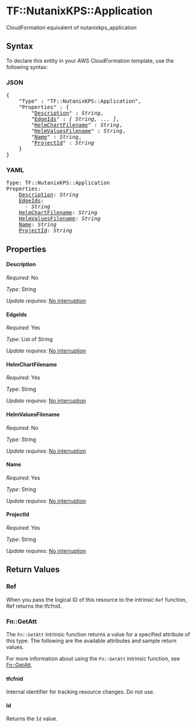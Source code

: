 # TF::NutanixKPS::Application

CloudFormation equivalent of nutanixkps_application

## Syntax

To declare this entity in your AWS CloudFormation template, use the following syntax:

### JSON

<pre>
{
    "Type" : "TF::NutanixKPS::Application",
    "Properties" : {
        "<a href="#description" title="Description">Description</a>" : <i>String</i>,
        "<a href="#edgeids" title="EdgeIds">EdgeIds</a>" : <i>[ String, ... ]</i>,
        "<a href="#helmchartfilename" title="HelmChartFilename">HelmChartFilename</a>" : <i>String</i>,
        "<a href="#helmvaluesfilename" title="HelmValuesFilename">HelmValuesFilename</a>" : <i>String</i>,
        "<a href="#name" title="Name">Name</a>" : <i>String</i>,
        "<a href="#projectid" title="ProjectId">ProjectId</a>" : <i>String</i>
    }
}
</pre>

### YAML

<pre>
Type: TF::NutanixKPS::Application
Properties:
    <a href="#description" title="Description">Description</a>: <i>String</i>
    <a href="#edgeids" title="EdgeIds">EdgeIds</a>: <i>
      - String</i>
    <a href="#helmchartfilename" title="HelmChartFilename">HelmChartFilename</a>: <i>String</i>
    <a href="#helmvaluesfilename" title="HelmValuesFilename">HelmValuesFilename</a>: <i>String</i>
    <a href="#name" title="Name">Name</a>: <i>String</i>
    <a href="#projectid" title="ProjectId">ProjectId</a>: <i>String</i>
</pre>

## Properties

#### Description

_Required_: No

_Type_: String

_Update requires_: [No interruption](https://docs.aws.amazon.com/AWSCloudFormation/latest/UserGuide/using-cfn-updating-stacks-update-behaviors.html#update-no-interrupt)

#### EdgeIds

_Required_: Yes

_Type_: List of String

_Update requires_: [No interruption](https://docs.aws.amazon.com/AWSCloudFormation/latest/UserGuide/using-cfn-updating-stacks-update-behaviors.html#update-no-interrupt)

#### HelmChartFilename

_Required_: Yes

_Type_: String

_Update requires_: [No interruption](https://docs.aws.amazon.com/AWSCloudFormation/latest/UserGuide/using-cfn-updating-stacks-update-behaviors.html#update-no-interrupt)

#### HelmValuesFilename

_Required_: No

_Type_: String

_Update requires_: [No interruption](https://docs.aws.amazon.com/AWSCloudFormation/latest/UserGuide/using-cfn-updating-stacks-update-behaviors.html#update-no-interrupt)

#### Name

_Required_: Yes

_Type_: String

_Update requires_: [No interruption](https://docs.aws.amazon.com/AWSCloudFormation/latest/UserGuide/using-cfn-updating-stacks-update-behaviors.html#update-no-interrupt)

#### ProjectId

_Required_: Yes

_Type_: String

_Update requires_: [No interruption](https://docs.aws.amazon.com/AWSCloudFormation/latest/UserGuide/using-cfn-updating-stacks-update-behaviors.html#update-no-interrupt)

## Return Values

### Ref

When you pass the logical ID of this resource to the intrinsic `Ref` function, Ref returns the tfcfnid.

### Fn::GetAtt

The `Fn::GetAtt` intrinsic function returns a value for a specified attribute of this type. The following are the available attributes and sample return values.

For more information about using the `Fn::GetAtt` intrinsic function, see [Fn::GetAtt](https://docs.aws.amazon.com/AWSCloudFormation/latest/UserGuide/intrinsic-function-reference-getatt.html).

#### tfcfnid

Internal identifier for tracking resource changes. Do not use.

#### Id

Returns the <code>Id</code> value.

